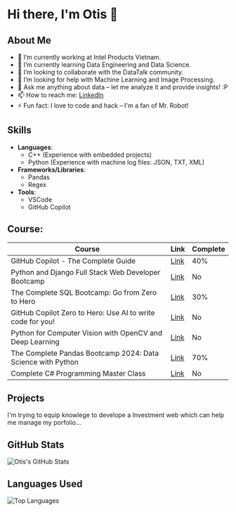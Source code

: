 # Hi there, I'm Otis 👋

## About Me
- 🔭 I’m currently working at Intel Products Vietnam.
- 🌱 I’m currently learning Data Engineering and Data Science.
- 👯 I’m looking to collaborate with the DataTalk community.
- 🤔 I’m looking for help with Machine Learning and Image Processing.
- 💬 Ask me anything about data – let me analyze it and provide insights! :P
- 📫 How to reach me: [LinkedIn](https://www.linkedin.com/in/ng%E1%BB%8Dc-ph%C3%BA-ho%C3%A0ng-tr%E1%BA%A7n-07/)
- ⚡ Fun fact: I love to code and hack – I'm a fan of Mr. Robot!

## Skills
- **Languages**: 
  - C++ (Experience with embedded projects)
  - Python (Experience with machine log files: JSON, TXT, XML)
- **Frameworks/Libraries**: 
  - Pandas
  - Regex
- **Tools**: 
  - VSCode
  - GitHub Copilot
## Course: 
| Course                                                          | Link                            | Complete  |
|-----------------------------------------------------------------|---------------------------------|-----------|
| GitHub Copilot - The Complete Guide                             | [Link]([https://www.udemy.com/](https://intel.udemy.com/course/github-copilot-the-complete-guide))  | 40%       |
| Python and Django Full Stack Web Developer Bootcamp             | [Link](https://www.udemy.com/)  | No        |
| The Complete SQL Bootcamp: Go from Zero to Hero                 | [Link](https://www.udemy.com/)  | 30%       |
| GitHub Copilot Zero to Hero: Use AI to write code for you!      | [Link](https://www.udemy.com/)  | No        |
| Python for Computer Vision with OpenCV and Deep Learning        | [Link](https://www.udemy.com/)  | No        |
| The Complete Pandas Bootcamp 2024: Data Science with Python     | [Link](https://www.udemy.com/)  | 70%       |
| Complete C# Programming Master Class                            | [Link](https://www.udemy.com/)  | No        |



## Projects
I'm trying to equip knowlege to develope a Investment web which can help me manage my porfolio...


## GitHub Stats
![Otis's GitHub Stats](https://github-readme-stats.vercel.app/api?username=yourusername&show_icons=true)

## Languages Used
![Top Languages](https://github-readme-stats.vercel.app/api/top-langs/?username=yourusername)

